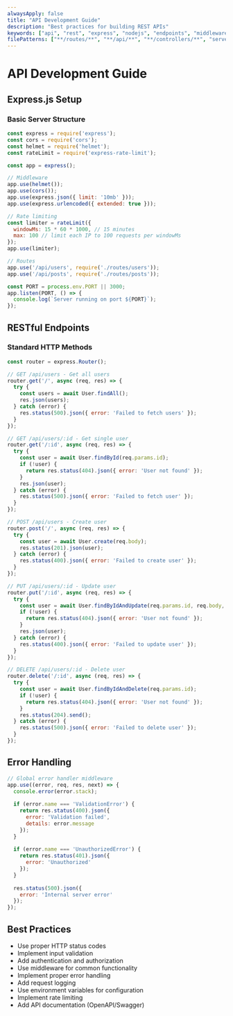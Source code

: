 ```yaml
---
alwaysApply: false
title: "API Development Guide"
description: "Best practices for building REST APIs"
keywords: ["api", "rest", "express", "nodejs", "endpoints", "middleware"]
filePatterns: ["**/routes/**", "**/api/**", "**/controllers/**", "server.js", "app.js"]
---
```


# API Development Guide

## Express.js Setup

### Basic Server Structure
```javascript
const express = require('express');
const cors = require('cors');
const helmet = require('helmet');
const rateLimit = require('express-rate-limit');

const app = express();

// Middleware
app.use(helmet());
app.use(cors());
app.use(express.json({ limit: '10mb' }));
app.use(express.urlencoded({ extended: true }));

// Rate limiting
const limiter = rateLimit({
  windowMs: 15 * 60 * 1000, // 15 minutes
  max: 100 // limit each IP to 100 requests per windowMs
});
app.use(limiter);

// Routes
app.use('/api/users', require('./routes/users'));
app.use('/api/posts', require('./routes/posts'));

const PORT = process.env.PORT || 3000;
app.listen(PORT, () => {
  console.log(`Server running on port ${PORT}`);
});
```

## RESTful Endpoints

### Standard HTTP Methods
```javascript
const router = express.Router();

// GET /api/users - Get all users
router.get('/', async (req, res) => {
  try {
    const users = await User.findAll();
    res.json(users);
  } catch (error) {
    res.status(500).json({ error: 'Failed to fetch users' });
  }
});

// GET /api/users/:id - Get single user
router.get('/:id', async (req, res) => {
  try {
    const user = await User.findById(req.params.id);
    if (!user) {
      return res.status(404).json({ error: 'User not found' });
    }
    res.json(user);
  } catch (error) {
    res.status(500).json({ error: 'Failed to fetch user' });
  }
});

// POST /api/users - Create user
router.post('/', async (req, res) => {
  try {
    const user = await User.create(req.body);
    res.status(201).json(user);
  } catch (error) {
    res.status(400).json({ error: 'Failed to create user' });
  }
});

// PUT /api/users/:id - Update user
router.put('/:id', async (req, res) => {
  try {
    const user = await User.findByIdAndUpdate(req.params.id, req.body, { new: true });
    if (!user) {
      return res.status(404).json({ error: 'User not found' });
    }
    res.json(user);
  } catch (error) {
    res.status(400).json({ error: 'Failed to update user' });
  }
});

// DELETE /api/users/:id - Delete user
router.delete('/:id', async (req, res) => {
  try {
    const user = await User.findByIdAndDelete(req.params.id);
    if (!user) {
      return res.status(404).json({ error: 'User not found' });
    }
    res.status(204).send();
  } catch (error) {
    res.status(500).json({ error: 'Failed to delete user' });
  }
});
```

## Error Handling

```javascript
// Global error handler middleware
app.use((error, req, res, next) => {
  console.error(error.stack);
  
  if (error.name === 'ValidationError') {
    return res.status(400).json({
      error: 'Validation failed',
      details: error.message
    });
  }
  
  if (error.name === 'UnauthorizedError') {
    return res.status(401).json({
      error: 'Unauthorized'
    });
  }
  
  res.status(500).json({
    error: 'Internal server error'
  });
});
```

## Best Practices

- Use proper HTTP status codes
- Implement input validation
- Add authentication and authorization
- Use middleware for common functionality
- Implement proper error handling
- Add request logging
- Use environment variables for configuration
- Implement rate limiting
- Add API documentation (OpenAPI/Swagger)